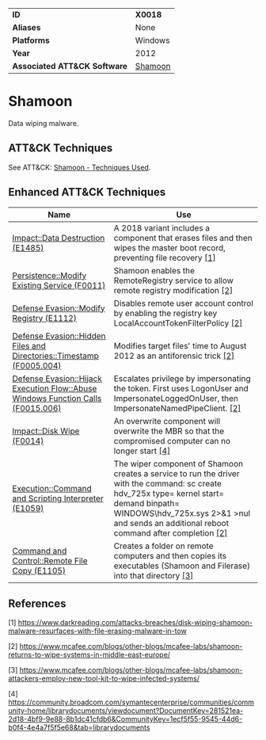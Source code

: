 |||
|---|---|
|**ID**|**X0018**|
|**Aliases**|None|
|**Platforms**|Windows|
|**Year**|2012|
|**Associated ATT&CK Software**|[Shamoon](https://attack.mitre.org/software/S0140/)|


Shamoon
=======
Data wiping malware.


ATT&CK Techniques
-----------------
See ATT&CK: [Shamoon - Techniques Used](https://attack.mitre.org/software/S0140/).

Enhanced ATT&CK Techniques
---------
|Name|Use|
|---|---|
|[Impact::Data Destruction (E1485)](../impact/data-destruction.md)|A 2018 variant includes a component that erases files and then wipes the master boot record, preventing file recovery [[1]](#1)|
|[Persistence::Modify Existing Service (F0011)](../persistence/modify-existing-service.md)|Shamoon enables the RemoteRegistry service to allow remote registry modification [[2]](#2)|
|[Defense Evasion::Modify Registry (E1112)](../defense-evasion/modify-registry.md)|Disables remote user account control by enabling the registry key LocalAccountTokenFilterPolicy  [[2]](#2)|
|[Defense Evasion::Hidden Files and Directories::Timestamp (F0005.004)](../defense-evasion/hidden-files-and-directories.md)|Modifies target files' time to August 2012 as an antiforensic trick  [[2]](#2)|
|[Defense Evasion::Hijack Execution Flow::Abuse Windows Function Calls (F0015.006)](../defense-evasion/hijack-execution-flow.md)|Escalates privilege by impersonating the token. First uses LogonUser and ImpersonateLoggedOnUser, then ImpersonateNamedPipeClient. [[2]](#2)|
|[Impact::Disk Wipe (F0014)](../impact/disk-wipe.md)|An overwrite component will overwrite the MBR so that the compromised computer can no longer start  [[4]](#4)|
|[Execution::Command and Scripting Interpreter (E1059)](../execution/command-and-scripting-interpreter.md)|The wiper component of Shamoon creates a service to run the driver with the command: sc create hdv_725x type= kernel start= demand binpath= WINDOWS\hdv_725x.sys 2>&1 >nul and sends an additional reboot command after completion [[2]](#2)|
|[Command and Control::Remote File Copy (E1105)](../command-and-control/ingress-tool-transfer.md)|Creates a folder on remote computers and then copies its executables (Shamoon and Filerase) into that directory  [[3]](#3)|

References
----------
<a name="1">[1]</a> https://www.darkreading.com/attacks-breaches/disk-wiping-shamoon-malware-resurfaces-with-file-erasing-malware-in-tow

<a name="2">[2]</a> https://www.mcafee.com/blogs/other-blogs/mcafee-labs/shamoon-returns-to-wipe-systems-in-middle-east-europe/

<a name="3">[3]</a> https://www.mcafee.com/blogs/other-blogs/mcafee-labs/shamoon-attackers-employ-new-tool-kit-to-wipe-infected-systems/

<a name="4">[4]</a> https://community.broadcom.com/symantecenterprise/communities/community-home/librarydocuments/viewdocument?DocumentKey=281521ea-2d18-4bf9-9e88-8b1dc41cfdb6&CommunityKey=1ecf5f55-9545-44d6-b0f4-4e4a7f5f5e68&tab=librarydocuments
